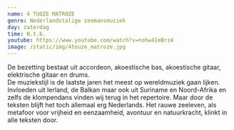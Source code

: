 ```yaml
---
name: 4 TUOZE MATROZE
genre: Nederlandstalige zeemansmuziek
day: zaterdag
time: N.t.b.
youtube: https://www.youtube.com/watch?v=nohw41eBrz4
image: /static/img/4touze_matroze.jpg
---
```

<!--StartFragment-->

De bezetting bestaat uit accordeon, akoestische bas, akoestische gitaar, elektrische gitaar en drums.\
De muziekstijl is de laatste jaren het meest op wereldmuziek gaan lijken. Invloeden uit Ierland, de Balkan maar ook uit Suriname en Noord-Afrika en zelfs de klompendans vinden wij terug in het repertoire. Maar door de teksten blijft het toch allemaal erg Nederlands. Het rauwe zeeleven, als metafoor voor vrijheid en eenzaamheid, avontuur en natuurkracht, klinkt in alle teksten door.

<!--EndFragment-->